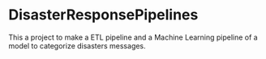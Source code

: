 # DisasterResponsePipelines
This a project to make a ETL pipeline and a Machine Learning pipeline of a model to categorize disasters messages.
